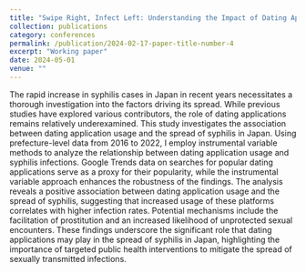 ```yaml
---
title: "Swipe Right, Infect Left: Understanding the Impact of Dating Apps on the Syphilis Epidemic in Japan"
collection: publications
category: conferences
permalink: /publication/2024-02-17-paper-title-number-4
excerpt: "Working paper"
date: 2024-05-01
venue: ""
---
```


The rapid increase in syphilis cases in Japan in recent years necessitates a thorough investigation into the factors driving its spread. While previous studies have explored various contributors, the role of dating applications remains relatively underexamined. This study investigates the association between dating application usage and the spread of syphilis in Japan. Using prefecture-level data from 2016 to 2022, I employ instrumental variable methods to analyze the relationship between dating application usage and syphilis infections. Google Trends data on searches for popular dating applications serve as a proxy for their popularity, while the instrumental variable approach enhances the robustness of the findings. The analysis reveals a positive association between dating application usage and the spread of syphilis, suggesting that increased usage of these platforms correlates with higher infection rates. Potential mechanisms include the facilitation of prostitution and an increased likelihood of unprotected sexual encounters. These findings underscore the significant role that dating applications may play in the spread of syphilis in Japan, highlighting the importance of targeted public health interventions to mitigate the spread of sexually transmitted infections.
